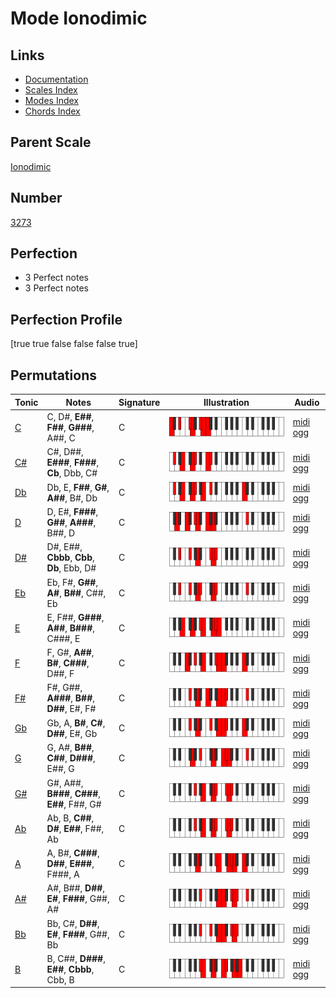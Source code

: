 # Mode Ionodimic

## Links

- [Documentation](index.md)
- [Scales Index](Scales.md)
- [Modes Index](Modes.md)
- [Chords Index](Chords.md)

## Parent Scale

[Ionodimic](ScaleIonodimic.md)

## Number

[3273](https://ianring.com/musictheory/scales/3273)

## Perfection

- 3 Perfect notes
- 3 Perfect notes

## Perfection Profile

[true true false false false true]

## Permutations

| Tonic | Notes | Signature | Illustration | Audio |
|-------|-------|-----------|--------------|-------|
| [C](ModeCNaturalIonodimic.md) | C, D#, **E##**, **F##**, **G###**, A##, C | C | ![CNaturalIonodimic](ModeCNaturalIonodimic.png) | [midi](ModeCNaturalIonodimic.mid) [ogg](ModeCNaturalIonodimic.ogg) |
| [C#](ModeCSharpIonodimic.md) | C#, D##, **E###**, **F###**, **Cb**, Dbb, C# | C | ![CSharpIonodimic](ModeCSharpIonodimic.png) | [midi](ModeCSharpIonodimic.mid) [ogg](ModeCSharpIonodimic.ogg) |
| [Db](ModeDFlatIonodimic.md) | Db, E, **F##**, **G#**, **A##**, B#, Db | C | ![DFlatIonodimic](ModeDFlatIonodimic.png) | [midi](ModeDFlatIonodimic.mid) [ogg](ModeDFlatIonodimic.ogg) |
| [D](ModeDNaturalIonodimic.md) | D, E#, **F###**, **G##**, **A###**, B##, D | C | ![DNaturalIonodimic](ModeDNaturalIonodimic.png) | [midi](ModeDNaturalIonodimic.mid) [ogg](ModeDNaturalIonodimic.ogg) |
| [D#](ModeDSharpIonodimic.md) | D#, E##, **Cbbb**, **Cbb**, **Db**, Ebb, D# | C | ![DSharpIonodimic](ModeDSharpIonodimic.png) | [midi](ModeDSharpIonodimic.mid) [ogg](ModeDSharpIonodimic.ogg) |
| [Eb](ModeEFlatIonodimic.md) | Eb, F#, **G##**, **A#**, **B##**, C##, Eb | C | ![EFlatIonodimic](ModeEFlatIonodimic.png) | [midi](ModeEFlatIonodimic.mid) [ogg](ModeEFlatIonodimic.ogg) |
| [E](ModeENaturalIonodimic.md) | E, F##, **G###**, **A##**, **B###**, C###, E | C | ![ENaturalIonodimic](ModeENaturalIonodimic.png) | [midi](ModeENaturalIonodimic.mid) [ogg](ModeENaturalIonodimic.ogg) |
| [F](ModeFNaturalIonodimic.md) | F, G#, **A##**, **B#**, **C###**, D##, F | C | ![FNaturalIonodimic](ModeFNaturalIonodimic.png) | [midi](ModeFNaturalIonodimic.mid) [ogg](ModeFNaturalIonodimic.ogg) |
| [F#](ModeFSharpIonodimic.md) | F#, G##, **A###**, **B##**, **D##**, E#, F# | C | ![FSharpIonodimic](ModeFSharpIonodimic.png) | [midi](ModeFSharpIonodimic.mid) [ogg](ModeFSharpIonodimic.ogg) |
| [Gb](ModeGFlatIonodimic.md) | Gb, A, **B#**, **C#**, **D##**, E#, Gb | C | ![GFlatIonodimic](ModeGFlatIonodimic.png) | [midi](ModeGFlatIonodimic.mid) [ogg](ModeGFlatIonodimic.ogg) |
| [G](ModeGNaturalIonodimic.md) | G, A#, **B##**, **C##**, **D###**, E##, G | C | ![GNaturalIonodimic](ModeGNaturalIonodimic.png) | [midi](ModeGNaturalIonodimic.mid) [ogg](ModeGNaturalIonodimic.ogg) |
| [G#](ModeGSharpIonodimic.md) | G#, A##, **B###**, **C###**, **E##**, F##, G# | C | ![GSharpIonodimic](ModeGSharpIonodimic.png) | [midi](ModeGSharpIonodimic.mid) [ogg](ModeGSharpIonodimic.ogg) |
| [Ab](ModeAFlatIonodimic.md) | Ab, B, **C##**, **D#**, **E##**, F##, Ab | C | ![AFlatIonodimic](ModeAFlatIonodimic.png) | [midi](ModeAFlatIonodimic.mid) [ogg](ModeAFlatIonodimic.ogg) |
| [A](ModeANaturalIonodimic.md) | A, B#, **C###**, **D##**, **E###**, F###, A | C | ![ANaturalIonodimic](ModeANaturalIonodimic.png) | [midi](ModeANaturalIonodimic.mid) [ogg](ModeANaturalIonodimic.ogg) |
| [A#](ModeASharpIonodimic.md) | A#, B##, **D##**, **E#**, **F###**, G##, A# | C | ![ASharpIonodimic](ModeASharpIonodimic.png) | [midi](ModeASharpIonodimic.mid) [ogg](ModeASharpIonodimic.ogg) |
| [Bb](ModeBFlatIonodimic.md) | Bb, C#, **D##**, **E#**, **F###**, G##, Bb | C | ![BFlatIonodimic](ModeBFlatIonodimic.png) | [midi](ModeBFlatIonodimic.mid) [ogg](ModeBFlatIonodimic.ogg) |
| [B](ModeBNaturalIonodimic.md) | B, C##, **D###**, **E##**, **Cbbb**, Cbb, B | C | ![BNaturalIonodimic](ModeBNaturalIonodimic.png) | [midi](ModeBNaturalIonodimic.mid) [ogg](ModeBNaturalIonodimic.ogg) |
